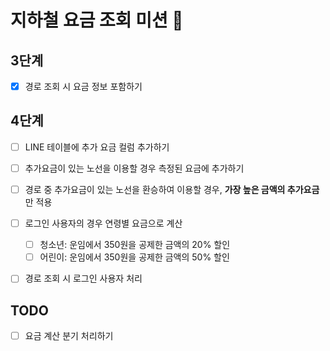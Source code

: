 # 지하철 요금 조회 미션 🚃

## 3단계
- [x] 경로 조회 시 요금 정보 포함하기
  
## 4단계
- [ ] LINE 테이블에 추가 요금 컬럼 추가하기
- [ ] 추가요금이 있는 노선을 이용할 경우 측정된 요금에 추가하기
- [ ] 경로 중 추가요금이 있는 노선을 환승하여 이용할 경우, **가장 높은 금액의 추가요금**만 적용
- [ ] 로그인 사용자의 경우 연령별 요금으로 계산
    - [ ] 청소년: 운임에서 350원을 공제한 금액의 20% 할인
    - [ ] 어린이: 운임에서 350원을 공제한 금액의 50% 할인
- [ ] 경로 조회 시 로그인 사용자 처리 


## TODO
- [ ] 요금 계산 분기 처리하기 
